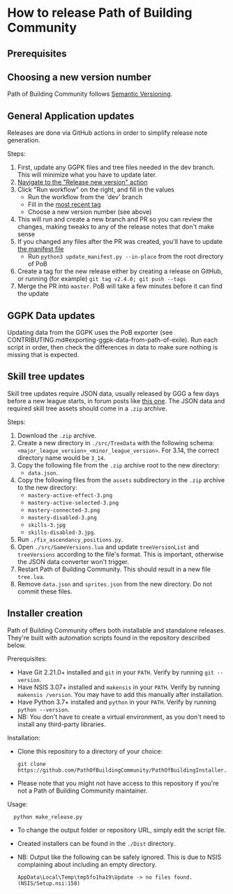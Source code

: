 # How to release Path of Building Community

## Prerequisites

## Choosing a new version number

Path of Building Community follows [Semantic Versioning](https://semver.org/).

## General Application updates

Releases are done via GitHub actions in order to simplify release note generation.

Steps:
1. First, update any GGPK files and tree files needed in the dev branch.  This will minimize what you have to update later.
2. [Navigate to the "Release new version" action](https://github.com/PathOfBuildingCommunity/PathOfBuilding/actions/workflows/release.yml)
3. Click "Run workflow" on the right, and fill in the values
    - Run the workflow from the 'dev' branch
    - Fill in the [most recent tag](https://github.com/PathOfBuildingCommunity/PathOfBuilding/tags)
    - Choose a new version number (see above)
4. This will run and create a new branch and PR so you can review the changes, making tweaks to any of the release notes that don't make sense
5. If you changed any files after the PR was created, you'll have to update [the manifest file](manifest.xml)
    - Run `python3 update_manifest.py --in-place` from the root directory of PoB
6. Create a tag for the new release either by creating a release on GitHub, or running (for example) `git tag v2.4.0; git push --tags`
7. Merge the PR into `master`.  PoB will take a few minutes before it can find the update

## GGPK Data updates

Updating data from the GGPK uses the PoB exporter (see CONTRIBUTING.md#exporting-ggpk-data-from-path-of-exile).  Run each script in order, then check the differences in data to make sure nothing is missing that is expected.

## Skill tree updates

Skill tree updates require JSON data, usually released by GGG a few days before a new
league starts, in forum posts like
[this one](https://www.pathofexile.com/forum/view-thread/3147480).
The JSON data and required skill tree assets should come in a `.zip` archive.

Steps:
1. Download the `.zip` archive.
2. Create a new directory in `./src/TreeData` with the following schema:
    `<major_league_version>_<minor_league_version>`.
    For 3.14, the correct directory name would be `3_14`.
3. Copy the following file from the `.zip` archive root to the new directory:
   * `data.json`.
4. Copy the following files from the `assets` subdirectory in the `.zip` archive to the
    new directory:
    * `mastery-active-effect-3.png`
    * `mastery-active-selected-3.png`
    * `mastery-connected-3.png`
    * `mastery-disabled-3.png`
    * `skills-3.jpg`
    * `skills-disabled-3.jpg`.
5. Run `./fix_ascendancy_positions.py`.
6. Open `./src/GameVersions.lua` and update `treeVersionList` and `treeVersions`
   according to the file's format. This is important, otherwise the JSON data converter
   won't trigger.
7. Restart Path of Building Community. This should result in a new file `tree.lua`.
8. Remove `data.json` and `sprites.json` from the new directory. Do not commit these files.

## Installer creation

Path of Building Community offers both installable and standalone releases. They're
built with automation scripts found in the repository described below.

Prerequisites:
- Have Git 2.21.0+ installed and `git` in your `PATH`.
  Verify by running `git --version`.
- Have NSIS 3.07+ installed and `makensis` in your `PATH`.
  Verify by running `makensis /version`.
  You may have to add this manually after installation.
- Have Python 3.7+ installed and `python` in your `PATH`.
  Verify by running `python --version`.
- NB: You don't have to create a virtual environment, as you don't need to install any
  third-party libraries.

Installation:
- Clone this repository to a directory of your choice:

      git clone https://github.com/PathOfBuildingCommunity/PathOfBuildingInstaller.git
- Please note that you might not have access to this repository if you're not a Path of
  Building Community maintainer.
  
Usage:

      python make_release.py
- To change the output folder or repository URL, simply edit the script file.
- Created installers can be found in the `./Dist` directory.
- NB: Output like the following can be safely ignored. This is due to NSIS complaining
about including an empty directory.

      AppData\Local\Temp\tmp5fo1ha19\Update -> no files found. (NSIS/Setup.nsi:158)
